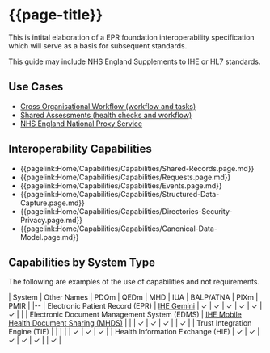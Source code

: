# {{page-title}} 

This is intital elaboration of a EPR foundation interoperability specification which will serve as a basis for subsequent standards.

This guide may include NHS England Supplements to IHE or HL7 standards.

## Use Cases

- [Cross Organisational Workflow (workflow and tasks)](https://nhsd-confluence.digital.nhs.uk/pages/viewpage.action?pageId=836678052)
- [Shared Assessments (health checks and workflow)](https://nhsd-confluence.digital.nhs.uk/pages/viewpage.action?pageId=836678071)
- [NHS England National Proxy Service](https://nhsd-confluence.digital.nhs.uk/pages/viewpage.action?pageId=778783403)


## Interoperability Capabilities

- {{pagelink:Home/Capabilities/Capabilities/Shared-Records.page.md}}
- {{pagelink:Home/Capabilities/Capabilities/Requests.page.md}}
- {{pagelink:Home/Capabilities/Capabilities/Events.page.md}}
- {{pagelink:Home/Capabilities/Capabilities/Structured-Data-Capture.page.md}}
- {{pagelink:Home/Capabilities/Capabilities/Directories-Security-Privacy.page.md}}
- {{pagelink:Home/Capabilities/Capabilities/Canonical-Data-Model.page.md}}


## Capabilities by System Type

The following are examples of the use of capabilities and not requirements.

| System | Other Names | PDQm | QEDm | MHD | IUA | BALP/ATNA | PIXm | PMIR |
|--
| Electronic Patient Record (EPR) | [IHE Gemini](https://www.ihe.net/news/ihe-continues-to-pave-the-way-for-fhir-through-project-gemini/) | &#10003; | &#10003; | &#10003; | &#10003; | &#10003; | &#10003; | |
| Electronic Document Management System (EDMS) | [IHE Mobile Health Document Sharing (MHDS)](https://profiles.ihe.net/ITI/MHDS/index.html) | |  | &#10003; | &#10003; | &#10003; |  | &#10003; |
| Trust Integration Engine (TIE) | |  |  |  | &#10003; | &#10003; | &#10003; |
| Health Information Exchange (HIE) | &#10003; | &#10003;  | &#10003; | &#10003; | &#10003; | | &#10003; |








